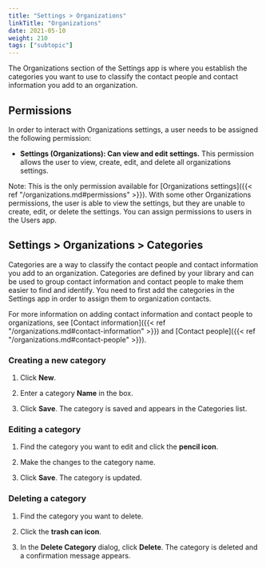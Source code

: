 ```yaml
---
title: "Settings > Organizations"
linkTitle: "Organizations"
date: 2021-05-10
weight: 210
tags: ["subtopic"]   
---
```


The Organizations section of the Settings app is where you establish the categories you want to use to classify the contact people and contact information you add to an organization.


## Permissions

In order to interact with Organizations settings, a user needs to be assigned the following permission:



*   **Settings (Organizations): Can view and edit settings.** This permission allows the user to view, create, edit, and delete all organizations settings.

Note: This is the only permission available for [Organizations settings]({{< ref "/organizations.md#permissions" >}}). With some other Organizations permissions, the user is able to view the settings, but they are unable to create, edit, or delete the settings. You can assign permissions to users in the Users app.


## Settings > Organizations > Categories

Categories are a way to classify the contact people and contact information you add to an organization. Categories are defined by your library and can be used to group contact information and contact people to make them easier to find and identify. You need to first add the categories in the Settings app in order to assign them to organization contacts.

For more information on adding contact information and contact people to organizations, see [Contact information]({{< ref "/organizations.md#contact-information" >}}) and [Contact people]({{< ref "/organizations.md#contact-people" >}}).


### Creating a new category

1. Click **New**.

2. Enter a category **Name** in the box.

3. Click **Save**. The category is saved and appears in the Categories list.


### Editing a category

1. Find the category you want to edit and click the **pencil icon**.

2. Make the changes to the category name.

3. Click **Save**. The category is updated.


### Deleting a category

1. Find the category you want to delete.

2. Click the **trash can icon**.

3. In the **Delete Category** dialog, click **Delete**. The category is deleted and a confirmation message appears.
